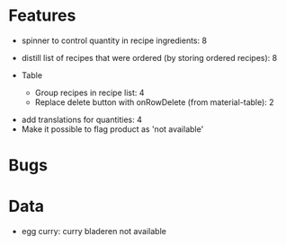 # Features

- spinner to control quantity in recipe ingredients: 8
- distill list of recipes that were ordered (by storing ordered recipes): 8
- Table

  - Group recipes in recipe list: 4
  - Replace delete button with onRowDelete (from material-table): 2

* add translations for quantities: 4
* Make it possible to flag product as 'not available'

# Bugs

# Data

- egg curry: curry bladeren not available
